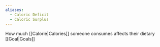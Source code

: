 ```yaml
---
aliases:
  - Caloric Deficit
  - Caloric Surplus
---
```

How much [[Calorie|Calories]] someone consumes affects their dietary [[Goal|Goals]]